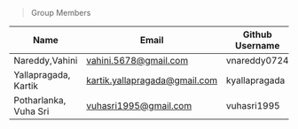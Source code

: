 
>Group Members
>
| Name     | Email   | Github Username |
|----------|---------|-----------------|
| Nareddy,Vahini   | vahini.5678@gmail.com | vnareddy0724  |
| Yallapragada, Kartik   | kartik.yallapragada@gmail.com | kyallapragada  |
| Potharlanka, Vuha Sri   | vuhasri1995@gmail.com | vuhasri1995 |
